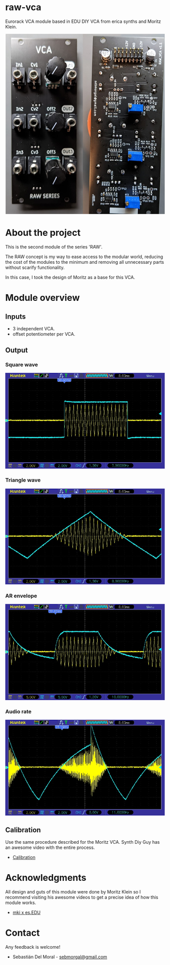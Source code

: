 # raw-vca

Eurorack VCA module based in EDU DIY VCA from erica synths and Moritz Klein.

![raw_board](/pics/vca_pcb.jpg)

# About the project

This is the second module of the series 'RAW'.

The RAW concept is my way to ease access to the modular world, reducing the cost of the modules to the minimum and removing all unnecessary parts without scarify functionality.

In this case, I took the design of Moritz as a base for this VCA.

# Module overview

## Inputs

- 3 independent VCA.
- offset potentiometer per VCA.

## Output

### Square wave

![sqr](/pics/sqr.jpg)

### Triangle wave

![tri](/pics/tri.jpg)

### AR envelope

![ar](/pics/ar.jpg)

### Audio rate

![audio](/pics/audio_rate.jpg)

## Calibration

Use the same procedure described for the Moritz VCA. Synth Diy Guy has an awesome video with the entire process.

- [Calibration](https://www.youtube.com/watch?v=xxr5fT-E7m0)

# Acknowledgments

All design and guts of this module were done by Moritz Klein so I recommend visiting his awesome videos to get a precise idea of how this module works.

- [mki x es.EDU](https://www.ericasynths.lv/news/edu-diy-vca/)

# Contact

Any feedback is welcome!
- Sebastián Del Moral - sebmorgal@gmail.com